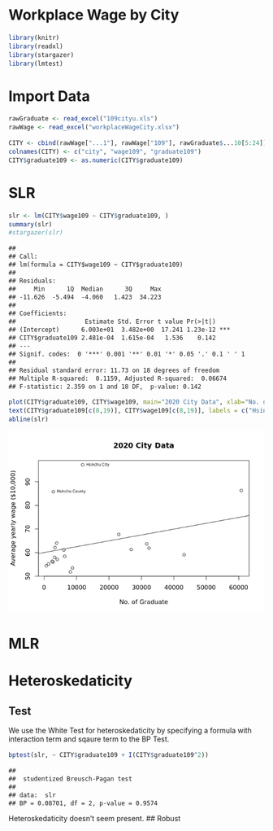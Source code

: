 Workplace Wage by City
================

``` r
library(knitr)
library(readxl)
library(stargazer)
library(lmtest)
```

# Import Data

``` r
rawGraduate <- read_excel("109cityu.xls")
rawWage <- read_excel("workplaceWageCity.xlsx")
```

``` r
CITY <- cbind(rawWage["...1"], rawWage["109"], rawGraduate$...10[5:24])
colnames(CITY) <- c("city", "wage109", "graduate109")
CITY$graduate109 <- as.numeric(CITY$graduate109)
```

# SLR

``` r
slr <- lm(CITY$wage109 ~ CITY$graduate109, )
summary(slr)
#stargazer(slr)
```

    ## 
    ## Call:
    ## lm(formula = CITY$wage109 ~ CITY$graduate109)
    ## 
    ## Residuals:
    ##     Min      1Q  Median      3Q     Max 
    ## -11.626  -5.494  -4.060   1.423  34.223 
    ## 
    ## Coefficients:
    ##                   Estimate Std. Error t value Pr(>|t|)    
    ## (Intercept)      6.003e+01  3.482e+00  17.241 1.23e-12 ***
    ## CITY$graduate109 2.481e-04  1.615e-04   1.536    0.142    
    ## ---
    ## Signif. codes:  0 '***' 0.001 '**' 0.01 '*' 0.05 '.' 0.1 ' ' 1
    ## 
    ## Residual standard error: 11.73 on 18 degrees of freedom
    ## Multiple R-squared:  0.1159, Adjusted R-squared:  0.06674 
    ## F-statistic: 2.359 on 1 and 18 DF,  p-value: 0.142

``` r
plot(CITY$graduate109, CITY$wage109, main="2020 City Data", xlab="No. of Graduate", ylab="Average yearly wage ($10,000)")
text(CITY$graduate109[c(8,19)], CITY$wage109[c(8,19)], labels = c("Hsinchu County", "Hsinchu City"), cex = 0.6, pos = 4)
abline(slr)
```

![](cityWage_files/figure-gfm/unnamed-chunk-5-1.png)<!-- -->

# MLR

# Heteroskedaticity

## Test

We use the White Test for heteroskedaticity by specifying a formula with
interaction term and sqaure term to the BP Test.

``` r
bptest(slr, ~ CITY$graduate109 + I(CITY$graduate109^2))
```

    ## 
    ##  studentized Breusch-Pagan test
    ## 
    ## data:  slr
    ## BP = 0.08701, df = 2, p-value = 0.9574

Heteroskedaticity doesn’t seem present. \#\# Robust
